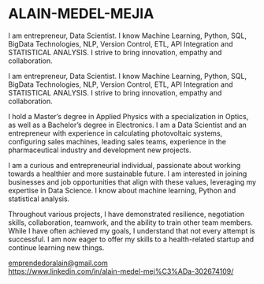 # ALAIN-MEDEL-MEJIA
I am entrepreneur, Data Scientist. I know Machine Learning, Python, SQL, BigData Technologies, NLP, Version Control, ETL, API Integration and STATISTICAL ANALYSIS. I strive to bring innovation, empathy  and collaboration.  


I am entrepreneur, Data Scientist. I know Machine Learning, Python, SQL, BigData Technologies, NLP, Version Control, ETL, API Integration and STATISTICAL ANALYSIS. I strive to bring innovation, empathy  and collaboration.  

I hold a Master’s degree in Applied Physics with a specialization in Optics, as well as a Bachelor’s degree in Electronics. I am a Data Scientist and an entrepreneur with experience in calculating photovoltaic systems, configuring sales machines,  leading sales teams, experience in the pharmaceutical industry and development new projects.  

I am a curious and entrepreneurial individual, passionate about working towards a healthier and more sustainable future. I am interested in joining businesses and job opportunities that align with these values, leveraging my expertise in Data Science. I know about machine learning, Python and statistical analysis.  

Throughout various projects, I have demonstrated resilience, negotiation skills, collaboration, teamwork, and the ability to train other team members. While I have often achieved my goals, I understand that not every attempt is successful. I am now eager to offer my skills to a health-related startup and continue learning new things.

emprendedoralain@gmail.com  
https://www.linkedin.com/in/alain-medel-mej%C3%ADa-302674109/
